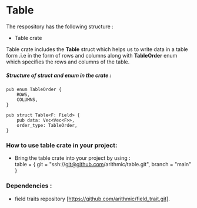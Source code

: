 # Table 
The respository has the following structure :
 * Table crate <br>

Table crate includes the **Table** struct which helps us to write data in a table form .i.e in the form of rows and columns along with **TableOrder** enum which specifies the rows and columns of the table.

##### Structure of struct and enum in the crate :
```
pub enum TableOrder {
    ROWS,
    COLUMNS,
}

pub struct Table<F: Field> {
    pub data: Vec<Vec<F>>,
    order_type: TableOrder,
}
```

### How to use table crate in your project:
* Bring the table crate into your project by using : <br>
table = { git = "ssh://git@github.com/arithmic/table.git", branch = "main" }

### Dependencies :
* field traits repository [https://github.com/arithmic/field_trait.git].
